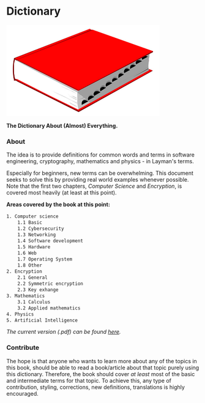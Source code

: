 # Dictionary

<p align="left">
    <img src="./resources/dict.jpg" width="400"/>
</p>

**The Dictionary About (Almost) Everything.**

### About
The idea is to provide definitions for common words and terms in software engineering, cryptography, mathematics and physics - in Layman's terms.  

Especially for beginners, new terms can be overwhelming. This document seeks to solve this by providing real world examples whenever possible. Note that the first two chapters, *Computer Science* and *Encryption*, is covered most heavily (at least at this point). 


**Areas covered by the book at this point:**

    1. Computer science
        1.1 Basic
        1.2 Cybersecurity
        1.3 Networking
        1.4 Software development
        1.5 Hardware
        1.6 Web
        1.7 Operating System
        1.8 Other
    2. Encryption
        2.1 General
        2.2 Symmetric encryption
        2.3 Key exhange
    3. Mathematics
        3.1 Calculus
        3.2 Applied mathematics
    4. Physics
    5. Artificial Intelligence
        
*The current version (.pdf) can be found [here](./dictionary.pdf).*

### Contribute
The hope is that anyone who wants to learn more about any of the topics in this book, should be able to read a book/article about that topic purely using this dictionary. Therefore, the book should cover *at least* most of the basic and intermediate terms for that topic. To achieve this, any type of contribution, styling, corrections, new definitions, translations is highly encouraged. 
